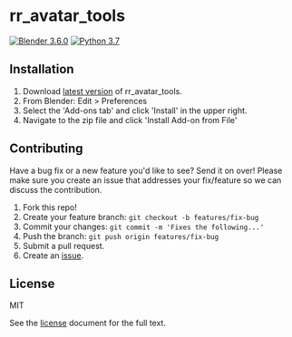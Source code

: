 # rr_avatar_tools

[![Blender 3.6.0](https://img.shields.io/badge/blender-3.6.0-%23f4792b.svg)]() [![Python 3.7](https://img.shields.io/badge/python-3.7-blue.svg)]()



## Installation
1. Download [latest version]() of rr_avatar_tools.
2. From Blender: Edit > Preferences
3. Select the 'Add-ons tab' and click 'Install' in the upper right.
4. Navigate to the zip file and click 'Install Add-on from File'

## Contributing
Have a bug fix or a new feature you'd like to see? Send it on over! Please make sure you create an issue that addresses your fix/feature so we can discuss the contribution.

1. Fork this repo!
2. Create your feature branch: `git checkout -b features/fix-bug`
3. Commit your changes: `git commit -m 'Fixes the following...'`
4. Push the branch: `git push origin features/fix-bug`
5. Submit a pull request.
6. Create an [issue]().

## License
MIT

See the [license](./LICENSE) document for the full text.
